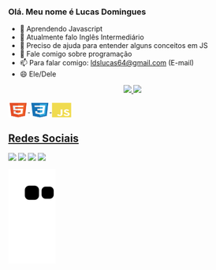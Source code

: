 ### Olá. Meu nome é Lucas Domingues

- 🌱 Aprendendo Javascript
- 🧠 Atualmente falo Inglês Intermediário
- 🤔 Preciso de ajuda para entender alguns conceitos em JS
- 💬 Fale comigo sobre programação
- 📫 Para falar comigo: ldslucas64@gmail.com (E-mail)
- 😄 Ele/Dele

<div align="center">
  <a href="https://github.com/LucassDomingues">
  <img height="180em" src="https://github-readme-stats.vercel.app/api?username=luksdomingues&show_icons=true&theme=dark&include_all_commits=true&count_private=true"/>
  <img height="180em" src="https://github-readme-stats.vercel.app/api/top-langs/?username=luksdomingues&layout=compact&langs_count=7&theme=dark"/>
</div>

<div style="display: inline_block"><br>
  <img align="center" alt="Luks-HTML" height="30" width="40" src="https://raw.githubusercontent.com/devicons/devicon/master/icons/html5/html5-original.svg">
  <img align="center" alt="Luks-CSS" height="30" width="40" src="https://raw.githubusercontent.com/devicons/devicon/master/icons/css3/css3-original.svg">
  <img align="center" alt="Luks-Js" height="30" width="40" src="https://raw.githubusercontent.com/devicons/devicon/master/icons/javascript/javascript-plain.svg">
</div>
  
  ## Redes Sociais
  
<div> 
  <a href="https://instagram.com/luksdomingues?utm_medium=copy_link" target="_blank"><img src="https://img.shields.io/badge/-Instagram-%23E4405F?style=for-the-badge&logo=instagram&logoColor=white" target="_blank"></a>
 	<a href="https://www.twitch.tv/luksdomingues" target="_blank"><img src="https://img.shields.io/badge/Twitch-9146FF?style=for-the-badge&logo=twitch&logoColor=white" target="_blank"></a>
 <a href="https://discord.com/channels/@me" target="_blank"><img src="https://img.shields.io/badge/Discord-7289DA?style=for-the-badge&logo=discord&logoColor=white" target="_blank"></a> 
  <a href="https://www.linkedin.com/in/lucas-domingues-716548205/" target="_blank"><img src="https://img.shields.io/badge/-LinkedIn-%230077B5?style=for-the-badge&logo=linkedin&logoColor=white" target="_blank"></a> 
 
  ![Snake animation](https://github.com/rafaballerini/rafaballerini/blob/output/github-contribution-grid-snake.svg)
 
</div>

